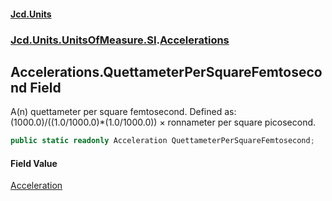 #### [Jcd.Units](index.md 'index')
### [Jcd.Units.UnitsOfMeasure.SI](Jcd.Units.UnitsOfMeasure.SI.md 'Jcd.Units.UnitsOfMeasure.SI').[Accelerations](Accelerations.md 'Jcd.Units.UnitsOfMeasure.SI.Accelerations')

## Accelerations.QuettameterPerSquareFemtosecond Field

A(n) quettameter per square femtosecond. Defined as: (1000.0)/((1.0/1000.0)*(1.0/1000.0)) × ronnameter per square picosecond.

```csharp
public static readonly Acceleration QuettameterPerSquareFemtosecond;
```

#### Field Value
[Acceleration](Acceleration.md 'Jcd.Units.UnitTypes.Acceleration')